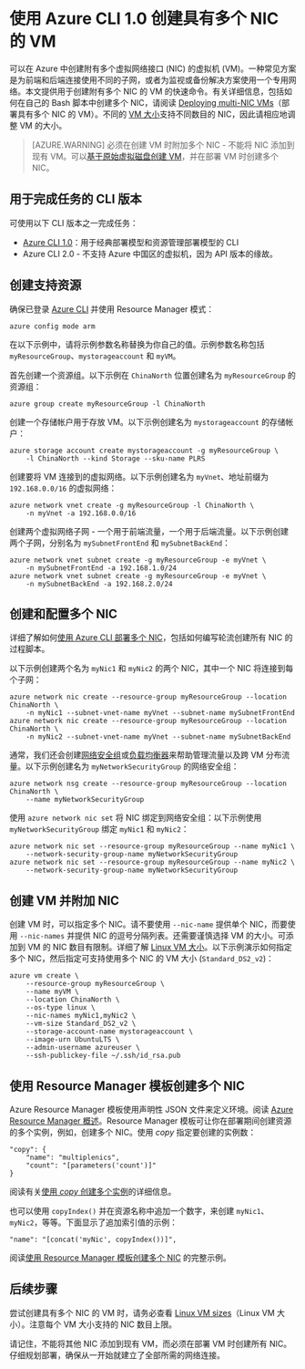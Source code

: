 <properties
    pageTitle="在 Azure 中创建具有多个 NIC 的 Linux VM | Azure"
    description="了解如何使用 Azure CLI 或 Resource Manager 模板创建附有多个 NIC 的 Linux VM。"
    services="virtual-machines-linux"
    documentationcenter=""
    author="iainfoulds"
    manager="timlt"
    editor="" />
<tags
    ms.assetid=""
    ms.service="virtual-machines-linux"
    ms.devlang="na"
    ms.topic="article"
    ms.tgt_pltfrm="vm-linux"
    ms.workload="infrastructure"
    ms.date="02/10/2017"
    wacn.date="03/24/2017"
    ms.author="iainfou" />  


# 使用 Azure CLI 1.0 创建具有多个 NIC 的 VM
可以在 Azure 中创建附有多个虚拟网络接口 (NIC) 的虚拟机 (VM)。一种常见方案是为前端和后端连接使用不同的子网，或者为监视或备份解决方案使用一个专用网络。本文提供用于创建附有多个 NIC 的 VM 的快速命令。有关详细信息，包括如何在自己的 Bash 脚本中创建多个 NIC，请阅读 [Deploying multi-NIC VMs](/documentation/articles/virtual-network-deploy-multinic-arm-cli/)（部署具有多个 NIC 的 VM）。不同的 [VM 大小](/documentation/articles/virtual-machines-linux-sizes/)支持不同数目的 NIC，因此请相应地调整 VM 的大小。

> [AZURE.WARNING]
必须在创建 VM 时附加多个 NIC - 不能将 NIC 添加到现有 VM。可以[基于原始虚拟磁盘创建 VM](/documentation/articles/virtual-machines-linux-copy-vm/)，并在部署 VM 时创建多个 NIC。

## 用于完成任务的 CLI 版本
可使用以下 CLI 版本之一完成任务：

- [Azure CLI 1.0](#create-supporting-resources)：用于经典部署模型和资源管理部署模型的 CLI
- Azure CLI 2.0 - 不支持 Azure 中国区的虚拟机，因为 API 版本的缘故。

## <a name="create-supporting-resources"></a> 创建支持资源
确保已登录 [Azure CLI](/documentation/articles/xplat-cli-install/) 并使用 Resource Manager 模式：

    azure config mode arm

在以下示例中，请将示例参数名称替换为你自己的值。示例参数名称包括 `myResourceGroup`、`mystorageaccount` 和 `myVM`。

首先创建一个资源组。以下示例在 `ChinaNorth` 位置创建名为 `myResourceGroup` 的资源组：

    azure group create myResourceGroup -l ChinaNorth

创建一个存储帐户用于存放 VM。以下示例创建名为 `mystorageaccount` 的存储帐户：

    azure storage account create mystorageaccount -g myResourceGroup \
        -l ChinaNorth --kind Storage --sku-name PLRS

创建要将 VM 连接到的虚拟网络。以下示例创建名为 `myVnet`、地址前缀为 `192.168.0.0/16` 的虚拟网络：

    azure network vnet create -g myResourceGroup -l ChinaNorth \
        -n myVnet -a 192.168.0.0/16

创建两个虚拟网络子网 - 一个用于前端流量，一个用于后端流量。以下示例创建两个子网，分别名为 `mySubnetFrontEnd` 和 `mySubnetBackEnd`：

    azure network vnet subnet create -g myResourceGroup -e myVnet \
        -n mySubnetFrontEnd -a 192.168.1.0/24
    azure network vnet subnet create -g myResourceGroup -e myVnet \
        -n mySubnetBackEnd -a 192.168.2.0/24

## 创建和配置多个 NIC
详细了解如何[使用 Azure CLI 部署多个 NIC](/documentation/articles/virtual-network-deploy-multinic-arm-cli/)，包括如何编写轮流创建所有 NIC 的过程脚本。

以下示例创建两个名为 `myNic1` 和 `myNic2` 的两个 NIC，其中一个 NIC 将连接到每个子网：

    azure network nic create --resource-group myResourceGroup --location ChinaNorth \
        -n myNic1 --subnet-vnet-name myVnet --subnet-name mySubnetFrontEnd
    azure network nic create --resource-group myResourceGroup --location ChinaNorth \
        -n myNic2 --subnet-vnet-name myVnet --subnet-name mySubnetBackEnd

通常，我们还会创建[网络安全组](/documentation/articles/virtual-networks-nsg/)或[负载均衡器](/documentation/articles/load-balancer-overview/)来帮助管理流量以及跨 VM 分布流量。以下示例创建名为 `myNetworkSecurityGroup` 的网络安全组：

    azure network nsg create --resource-group myResourceGroup --location ChinaNorth \
        --name myNetworkSecurityGroup

使用 `azure network nic set` 将 NIC 绑定到网络安全组：以下示例使用 `myNetworkSecurityGroup` 绑定 `myNic1` 和 `myNic2`：

    azure network nic set --resource-group myResourceGroup --name myNic1 \
        --network-security-group-name myNetworkSecurityGroup
    azure network nic set --resource-group myResourceGroup --name myNic2 \
        --network-security-group-name myNetworkSecurityGroup

## 创建 VM 并附加 NIC
创建 VM 时，可以指定多个 NIC。请不要使用 `--nic-name` 提供单个 NIC，而要使用 `--nic-names` 并提供 NIC 的逗号分隔列表。还需要谨慎选择 VM 的大小。可添加到 VM 的 NIC 数目有限制。详细了解 [Linux VM 大小](/documentation/articles/virtual-machines-linux-sizes/)。以下示例演示如何指定多个 NIC，然后指定可支持使用多个 NIC 的 VM 大小 (`Standard_DS2_v2`)：

    azure vm create \
        --resource-group myResourceGroup \
        --name myVM \
        --location ChinaNorth \
        --os-type linux \
        --nic-names myNic1,myNic2 \
        --vm-size Standard_DS2_v2 \
        --storage-account-name mystorageaccount \
        --image-urn UbuntuLTS \
        --admin-username azureuser \
        --ssh-publickey-file ~/.ssh/id_rsa.pub

## 使用 Resource Manager 模板创建多个 NIC
Azure Resource Manager 模板使用声明性 JSON 文件来定义环境。阅读 [Azure Resource Manager 概述](/documentation/articles/resource-group-overview/)。Resource Manager 模板可让你在部署期间创建资源的多个实例，例如，创建多个 NIC。使用 *copy* 指定要创建的实例数：

    "copy": {
        "name": "multiplenics",
        "count": "[parameters('count')]"
    }

阅读有关[使用 *copy* 创建多个实例](/documentation/articles/resource-group-create-multiple/)的详细信息。

也可以使用 `copyIndex()` 并在资源名称中追加一个数字，来创建 `myNic1`、`myNic2`，等等。下面显示了追加索引值的示例：

    "name": "[concat('myNic', copyIndex())]", 

阅读[使用 Resource Manager 模板创建多个 NIC](/documentation/articles/virtual-network-deploy-multinic-arm-template/) 的完整示例。

## 后续步骤
尝试创建具有多个 NIC 的 VM 时，请务必查看 [Linux VM sizes](/documentation/articles/virtual-machines-linux-sizes/)（Linux VM 大小）。注意每个 VM 大小支持的 NIC 数目上限。

请记住，不能将其他 NIC 添加到现有 VM，而必须在部署 VM 时创建所有 NIC。仔细规划部署，确保从一开始就建立了全部所需的网络连接。

<!---HONumber=Mooncake_0313_2017-->
<!--Update_Description: update meta data-->